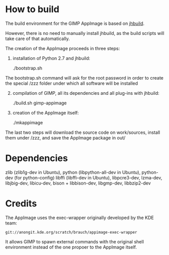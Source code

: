 # How to build

The build environment for the GIMP AppImage is based on [jhbuild](https://github.com/GNOME/jhbuild).

However, there is no need to manually install jhbuild, as the build scripts will take care of that automatically.

The creation of the AppImage proceeds in three steps:

1. installation of Python 2.7 and jhbuild:

    ./bootstrap.sh
    
The bootstrap.sh command will ask for the root password in order to create the special /zzz folder under which all software will be installed

2. compilation of GIMP, all its dependencies and all plug-ins with jhbuild:

    ./build.sh gimp-appimage

3. creation of the AppImage itself:

    ./mkappimage
    
The last two steps will download the source code on work/sources, install them under /zzz, and save the AppImage package in out/

# Dependencies

zlib (zlib1g-dev in Ubuntu),
python (libpython-all-dev in Ubuntu),
python-dev (for python-config)
libffi (libffi-dev in Ubuntu),
libpcre3-dev,
lzma-dev,
libjbig-dev,
libicu-dev,
bison + libbison-dev,
libgmp-dev,
libbzip2-dev

# Credits

The AppImage uses the exec-wrapper originally developed by the KDE team:

    git://anongit.kde.org/scratch/brauch/appimage-exec-wrapper
    
It allows GIMP to spawn external commands with the original shell environment instead of the one propoer to the AppImage itself. 
